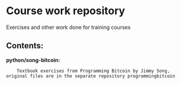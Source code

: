 # Course work repository
Exercises and other work done for training courses

## Contents:

  __python/song-bitcoin:__

        Textbook exercises from Programming Bitcoin by Jimmy Song, original files are in the separate repository programmingbitcoin
